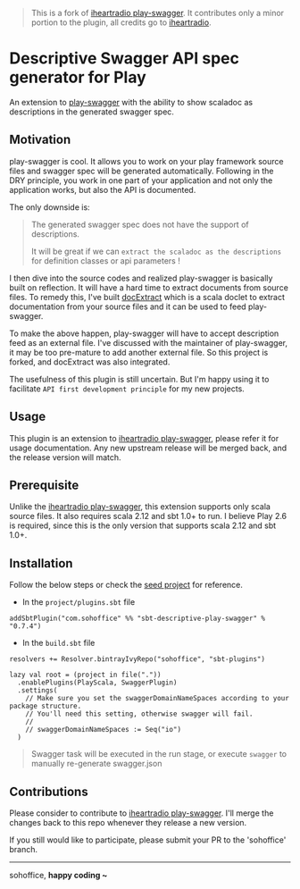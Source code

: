 > This is a fork of [iheartradio play-swagger](https://github.com/iheartradio/play-swagger).
> It contributes only a minor portion to the plugin, all credits go to [iheartradio](https://github.com/iheartradio).

# Descriptive Swagger API spec generator for Play

An extension to [play-swagger](https://github.com/iheartradio/play-swagger) with the ability to show scaladoc as descriptions in the 
generated swagger spec.

## Motivation

play-swagger is cool. It allows you to work on your play framework source files and swagger spec will be generated automatically. 
Following in the DRY principle, you work in one part of your application and not only the application works, but also the API is documented.

The only downside is:

> The generated swagger spec does not have the support of descriptions.
>
> It will be great if we can `extract the scaladoc as the descriptions` for definition classes or api parameters !

I then dive into the source codes and realized play-swagger is basically built on reflection. It will have a hard time to extract documents
from source files. To remedy this, I've built [docExtract](https://github.com/sohoffice/docExtract) which is a scala doclet to extract
documentation from your source files and it can be used to feed play-swagger.

To make the above happen, play-swagger will have to accept description feed as an external file. I've discussed with the maintainer of 
play-swagger, it may be too pre-mature to add another external file. So this project is forked, and docExtract was also integrated.

The usefulness of this plugin is still uncertain. But I'm happy using it to facilitate `API first development principle` for my new projects.  
 
## Usage

This plugin is an extension to [iheartradio play-swagger](https://github.com/iheartradio/play-swagger), please refer it for usage 
documentation. Any new upstream release will be merged back, and the release version will match.

## Prerequisite

Unlike the [iheartradio play-swagger](https://github.com/iheartradio/play-swagger), this extension supports only scala source files. It also 
requires scala 2.12 and sbt 1.0+ to run. I believe Play 2.6 is required, since this is the only version that supports scala 2.12 and sbt 1.0+. 

## Installation

Follow the below steps or check the [seed project](https://github.com/sohoffice/play-doc-gen-seed-projects) for reference.

- In the `project/plugins.sbt` file

```sbtshell
addSbtPlugin("com.sohoffice" %% "sbt-descriptive-play-swagger" % "0.7.4")
```

- In the `build.sbt` file

```sbtshell
resolvers += Resolver.bintrayIvyRepo("sohoffice", "sbt-plugins")

lazy val root = (project in file("."))
  .enablePlugins(PlayScala, SwaggerPlugin)
  .settings(
    // Make sure you set the swaggerDomainNameSpaces according to your package structure.
    // You'll need this setting, otherwise swagger will fail.
    // 
    // swaggerDomainNameSpaces := Seq("io")
  )
```
  
> Swagger task will be executed in the run stage, or execute `swagger` to manually re-generate swagger.json

## Contributions

Please consider to contribute to [iheartradio play-swagger](https://github.com/iheartradio/play-swagger). I'll merge the changes back to this 
repo whenever they release a new version.

If you still would like to participate, please submit your PR to the 'sohoffice' branch.


----

sohoffice, **happy coding ~**
